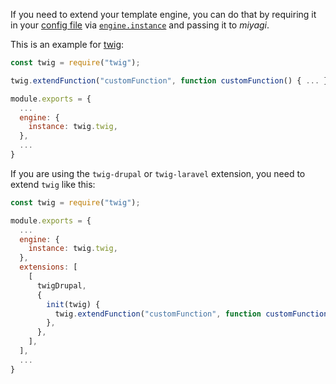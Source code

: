 If you need to extend your template engine, you can do that by requiring it in your [config file](/configuration/config-file) via [`engine.instance`](/configuration/options#engine) and passing it to _miyagi_.

This is an example for [twig](github.com/twigjs/twig.js/):

```js
const twig = require("twig");

twig.extendFunction("customFunction", function customFunction() { ... });

module.exports = {
  ...
  engine: {
    instance: twig.twig,
  },
  ...
}
```

If you are using the `twig-drupal` or `twig-laravel` extension, you need to extend `twig` like this:

```js
const twig = require("twig");

module.exports = {
  ...
  engine: {
    instance: twig.twig,
  },
  extensions: [
    [
      twigDrupal,
      {
        init(twig) {
          twig.extendFunction("customFunction", function customFunction() { ... });
        },
      },
    ],
  ],
  ...
}
```
